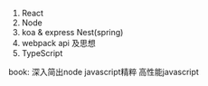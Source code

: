 
1. React
2. Node
3. koa & express Nest(spring)
4. webpack api 及思想
5. TypeScript


book:
深入简出node
javascript精粹
高性能javascript